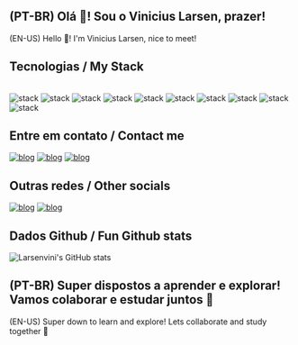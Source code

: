 ## (PT-BR) Olá 👋! Sou o Vinicius Larsen, prazer!
(EN-US) Hello 👋! I'm Vinicius Larsen, nice to meet! 

## Tecnologias / My Stack
<div style="display: inline_block"><br/>
<img alt="stack" src="https://img.shields.io/badge/Python-14354C?style=for-the-badge&logo=python&logoColor=white"/>
<img alt="stack" src="https://img.shields.io/badge/Django-092E20?style=for-the-badge&logo=django&logoColor=white"/>
<img alt="stack" src="https://img.shields.io/badge/MySQL-00000F?style=for-the-badge&logo=mysql&logoColor=white"/>
<img alt="stack" src="https://img.shields.io/badge/C%2B%2B-00599C?style=for-the-badge&logo=c%2B%2B&logoColor=white"/>

<img alt="stack" src="https://img.shields.io/badge/PHP-777BB4?style=for-the-badge&logo=php&logoColor=white"/>
<img alt="stack" src="https://img.shields.io/badge/JavaScript-323330?style=for-the-badge&logo=javascript&logoColor=F7DF1E"/>
<img alt="stack" src="https://img.shields.io/badge/Laravel-FF2D20?style=for-the-badge&logo=laravel&logoColor=white"/>
<img alt="stack" src="https://img.shields.io/badge/CSS-239120?&style=for-the-badge&logo=css3&logoColor=white"/>
<img alt="stack" src="https://img.shields.io/badge/HTML5-E34F26?style=for-the-badge&logo=html5&logoColor=white"/>
<img alt="stack" src="https://img.shields.io/badge/TypeScript-007ACC?style=for-the-badge&logo=typescript&logoColor=white"/>
</div>

## Entre em contato / Contact me
[![blog](https://img.shields.io/badge/Gmail-D14836?style=for-the-badge&logo=gmail&logoColor=white)](mailto:larsenvinicius8@gmail.com)
[![blog](https://img.shields.io/badge/LinkedIn-0077B5?style=for-the-badge&logo=linkedin&logoColor=white)](www.linkedin.com/in/vinilarsen)
[![blog](https://img.shields.io/badge/WhatsApp-25D366?style=for-the-badge&logo=whatsapp&logoColor=white)](wa.me/5521967743010)

## Outras redes / Other socials

[![blog](https://img.shields.io/badge/Telegram-2CA5E0?style=for-the-badge&logo=telegram&logoColor=white)](https://t.me/viniiiilar)
[![blog](https://img.shields.io/badge/Instagram-E4405F?style=for-the-badge&logo=instagram&logoColor=white)](https://www.instagram.com/larsenvini/)

## Dados Github / Fun Github stats
![Larsenvini's GitHub stats](https://github-readme-stats.vercel.app/api?username=Larsenvini&show_icons=true&theme=holi)

## (PT-BR) Super dispostos a aprender e explorar! Vamos colaborar e estudar juntos 🚀
(EN-US) Super down to learn and explore! Lets collaborate and study together 🚀